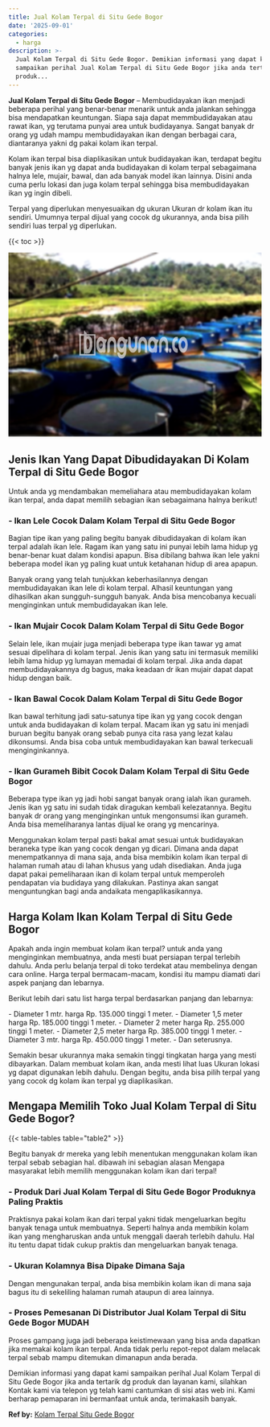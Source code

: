 ```yaml
---
title: Jual Kolam Terpal di Situ Gede Bogor
date: '2025-09-01'
categories:
  - harga
description: >-
  Jual Kolam Terpal di Situ Gede Bogor. Demikian informasi yang dapat kami
  sampaikan perihal Jual Kolam Terpal di Situ Gede Bogor jika anda tertarik dg
  produk...
---
```


**Jual Kolam Terpal di Situ Gede Bogor** – Membudidayakan ikan menjadi beberapa perihal yang benar-benar menarik untuk anda jalankan sehingga bisa mendapatkan keuntungan. Siapa saja dapat memmbudidayakan atau rawat ikan, yg terutama punyai area untuk budidayanya. Sangat banyak dr orang yg udah mampu membudidayakan ikan dengan berbagai cara, diantaranya yakni dg pakai kolam ikan terpal.

Kolam ikan terpal bisa diaplikasikan untuk budidayakan ikan, terdapat begitu banyak jenis ikan yg dapat anda budidayakan di kolam terpal sebagaimana halnya lele, mujair, bawal, dan ada banyak model ikan lainnya. Disini anda cuma perlu lokasi dan juga kolam terpal sehingga bisa membudidayakan ikan yg ingin dibeli.

Terpal yang diperlukan menyesuaikan dg ukuran Ukuran dr kolam ikan itu sendiri. Umumnya terpal dijual yang cocok dg ukurannya, anda bisa pilih sendiri luas terpal yg diperlukan.

{{< toc >}}

![Jual Kolam Terpal di Situ Gede Bogor](/images/jual-kolam-terpal-08.png)

## Jenis Ikan Yang Dapat Dibudidayakan Di Kolam Terpal di Situ Gede Bogor

Untuk anda yg mendambakan memeliahara atau membudidayakan kolam ikan terpal, anda dapat memilih sebagian ikan sebagaimana halnya berikut!

### \- Ikan Lele Cocok Dalam Kolam Terpal di Situ Gede Bogor

Bagian tipe ikan yang paling begitu banyak dibudidayakan di kolam ikan terpal adalah ikan lele. Ragam ikan yang satu ini punyai lebih lama hidup yg benar-benar kuat dalam kondisi apapun. Bisa dibilang bahwa ikan lele yakni beberapa model ikan yg paling kuat untuk ketahanan hidup di area apapun.

Banyak orang yang telah tunjukkan keberhasilannya dengan membudidayakan ikan lele di kolam terpal. Alhasil keuntungan yang dihasilkan akan sungguh-sungguh banyak. Anda bisa mencobanya kecuali menginginkan untuk membudidayakan ikan lele.

### \- Ikan Mujair Cocok Dalam Kolam Terpal di Situ Gede Bogor

Selain lele, ikan mujair juga menjadi beberapa type ikan tawar yg amat sesuai dipelihara di kolam terpal. Jenis ikan yang satu ini termasuk memiliki lebih lama hidup yg lumayan memadai di kolam terpal. Jika anda dapat membudidayakannya dg bagus, maka keadaan dr ikan mujair dapat dapat hidup dengan baik.

### \- Ikan Bawal Cocok Dalam Kolam Terpal di Situ Gede Bogor

Ikan bawal terhitung jadi satu-satunya tipe ikan yg yang cocok dengan untuk anda budidayakan di kolam terpal. Macam ikan yg satu ini menjadi buruan begitu banyak orang sebab punya cita rasa yang lezat kalau dikonsumsi. Anda bisa coba untuk membudidayakan kan bawal terkecuali menginginkannya.

### \- Ikan Gurameh Bibit Cocok Dalam Kolam Terpal di Situ Gede Bogor

Beberapa type ikan yg jadi hobi sangat banyak orang ialah ikan gurameh. Jenis ikan yg satu ini sudah tidak diragukan kembali kelezatannya. Begitu banyak dr orang yang menginginkan untuk mengonsumsi ikan gurameh. Anda bisa memeliharanya lantas dijual ke orang yg mencarinya.

Menggunakan kolam terpal pasti bakal amat sesuai untuk budidayakan beraneka type ikan yang cocok dengan yg dicari. Dimana anda dapat menempatkannya di mana saja, anda bisa membikin kolam ikan terpal di halaman rumah atau di lahan khusus yang udah disediakan. Anda juga dapat pakai pemeliharaan ikan di kolam terpal untuk memperoleh pendapatan via budidaya yang dilakukan. Pastinya akan sangat menguntungkan bagi anda andaikata mengaplikasikannya.

## Harga Kolam Ikan Kolam Terpal di Situ Gede Bogor

Apakah anda ingin membuat kolam ikan terpal? untuk anda yang menginginkan membuatnya, anda mesti buat persiapan terpal terlebih dahulu. Anda perlu belanja terpal di toko terdekat atau membelinya dengan cara online. Harga terpal bermacam-macam, kondisi itu mampu diamati dari aspek panjang dan lebarnya.

Berikut lebih dari satu list harga terpal berdasarkan panjang dan lebarnya:

\- Diameter 1 mtr. harga Rp. 135.000 tinggi 1 meter. - Diameter 1,5 meter harga Rp. 185.000 tinggi 1 meter. - Diameter 2 meter harga Rp. 255.000 tinggi 1 meter. - Diameter 2,5 meter harga Rp. 385.000 tinggi 1 meter. - Diameter 3 mtr. harga Rp. 450.000 tinggi 1 meter. - Dan seterusnya.

Semakin besar ukurannya maka semakin tinggi tingkatan harga yang mesti dibayarkan. Dalam membuat kolam ikan, anda mesti lihat luas Ukuran lokasi yg dapat digunakan lebih dahulu. Dengan begitu, anda bisa pilih terpal yang yang cocok dg kolam ikan terpal yg diaplikasikan.

## Mengapa Memilih Toko Jual Kolam Terpal di Situ Gede Bogor?

{{< table-tables table="table2" >}}

Begitu banyak dr mereka yang lebih menentukan menggunakan kolam ikan terpal sebab sebagian hal. dibawah ini sebagian alasan Mengapa masyarakat lebih memilih menggunakan kolam ikan dari terpal!

### \- Produk Dari Jual Kolam Terpal di Situ Gede Bogor Produknya Paling Praktis

Praktisnya pakai kolam ikan dari terpal yakni tidak mengeluarkan begitu banyak tenaga untuk membuatnya. Seperti halnya anda membikin kolam ikan yang mengharuskan anda untuk menggali daerah terlebih dahulu. Hal itu tentu dapat tidak cukup praktis dan mengeluarkan banyak tenaga.

### \- Ukuran Kolamnya Bisa Dipake Dimana Saja

Dengan mengunakan terpal, anda bisa membikin kolam ikan di mana saja bagus itu di sekeliling halaman rumah ataupun di area lainnya.

### \- Proses Pemesanan Di Distributor Jual Kolam Terpal di Situ Gede Bogor MUDAH

Proses gampang juga jadi beberapa keistimewaan yang bisa anda dapatkan jika memakai kolam ikan terpal. Anda tidak perlu repot-repot dalam melacak terpal sebab mampu ditemukan dimanapun anda berada.

Demikian informasi yang dapat kami sampaikan perihal Jual Kolam Terpal di Situ Gede Bogor jika anda tertarik dg produk dan layanan kami, silahkan Kontak kami via telepon yg telah kami cantumkan di sisi atas web ini. Kami berharap pemaparan ini bermanfaat untuk anda, terimakasih banyak.

**Ref by:** [Kolam Terpal Situ Gede Bogor](https://id.wikipedia.org/wiki/Kolam)
